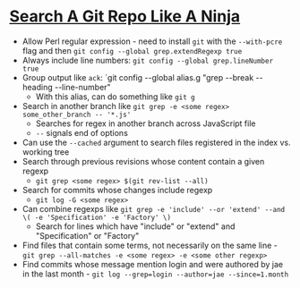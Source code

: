 # [Search A Git Repo Like A Ninja](https://travisjeffery.com/b/2012/02/search-a-git-repo-like-a-ninja/0)

* Allow Perl regular expression - need to install `git` with the `--with-pcre` flag and then `git config --global grep.extendRegexp true`
* Always include line numbers: `git config --global grep.lineNumber true`
* Group output like `ack`: `git config --global alias.g "grep --break --heading --line-number"
  * With this alias, can do something like `git g`
* Search in another branch like `git grep -e <some regex> some_other_branch -- '*.js'`
  * Searches for regex in another branch across JavaScript file
  * `--` signals end of options
* Can use the `--cached` argument to search files registered in the index vs. working tree
* Search through previous revisions whose content contain a given regexp
  * `git grep <some regex> $(git rev-list --all)`
* Search for commits whose changes include regexp
  * `git log -G <some regex>`
* Can combine regexps like `git grep -e 'include' --or 'extend' --and \( -e 'Specification' -e 'Factory' \)`
  * Search for lines which have "include" or "extend" and "Specification" or "Factory"
* Find files that contain some terms, not necessarily on the same line - `git grep --all-matches -e <some regex> -e <some other regexp>`
* Find commits whose message mention login and were authored by jae in the last month - `git log --grep=login --author=jae --since=1.month`
